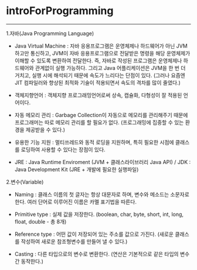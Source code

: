 # introForProgramming

---------------------------------------------------------------------------------------------------


1.자바(Java Programming Language)

  * Java Virtual Machine : 자바 응용프로그램은 운영체제나 하드웨어가 아닌 JVM하고만 통신하고, JVM이 자바 응용프로그램으로 전달받은 명령을 해당 운영체제가 이해할 수 있도록 변환하여 전달한다. 즉, 자바로 작성된 프로그램은 운영체제나 하드웨어와 관계없이 실행 가능하다.
     그리고 Java 어플리케이션은 JVM을 한 번 더 거치고, 실행 시에 해석되기 때문에 속도가 느리다는 단점이 있다. (그러나 요즘엔 JIT 컴파일러와 향상된 최적화 기술이 적용되면서 속도의 격차를 많이 줄였다.)
      
  * 객체지향언어 : 객체지향 프로그래밍언어로써 상속, 캡슐화, 다형성이 잘 적용된 언어이다.
   
  * 자동 메모리 관리 : Garbage Collection이 자동으로 메모리를 관리해주기 때문에 프로그래머는 따로 메모리 관리를 할 필요가 없다.
     (프로그래밍에 집중할 수 있는 환경을 제공받을 수 있다.)
     
  * 유용한 기능 지원 : 멀티쓰레드와 동적 로딩을 지원하며, 특히 필요한 시점에 클래스를 로딩하여 사용할 수 있다는 장점이 있다.

  * JRE : Java Runtime Enviroment (JVM + 클래스라이브러리 Java API) / JDK : Java Development Kit (JRE + 개발에 필요한 실행파일)
  
  
  
  
2.변수(Variable)
 
  * Naming : 클래스 이름의 첫 글자는 항상 대문자로 하며, 변수와 메소드는 소문자로 한다. 여러 단어로 이루어진 이름은 카멜 표기법을 따른다.
  
  * Primitive type : 실제 값을 저장한다. (boolean, char, byte, short, int, long, float, double - 총 8개)
  
  * Reference type : 어떤 값이 저장되어 있는 주소를 값으로 가진다. (새로운 클래스를 작성하여 새로운 참조형변수를 만들어 낼 수 있다.)
  
  * Casting : 다른 타입으로의 변수로 변환한다. (연산은 기본적으로 같은 타입의 변수 간 동작한다.)
